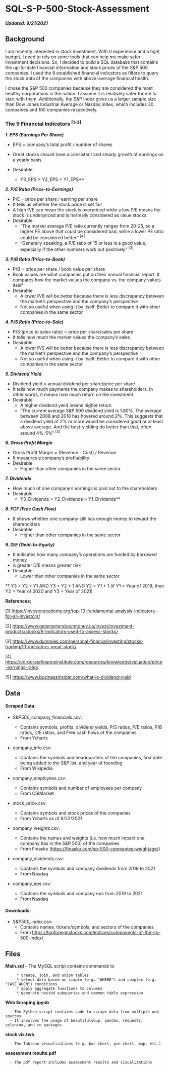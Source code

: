 # SQL-S-P-500-Stock-Assessment
##### Updated: 9/21/2021


## Background

I am recently interested in stock investment. With 0 experience and a tight budget, I need to rely on some tools that can help me make safer investment decisions. So, I decided to build a SQL database that contains the up-to-date financial information and stock prices of the S&P 500 companies. I used the 9 established financial indicators as filters to query the stock data of the companies with above-average financial health.    


I chose the S&P 500 companies because they are considered the most healthy corporations in the nation. I assume it is relatively safer for me to start with them. Additionally, the S&P index gives us a larger sample size than Dow Jones Industrial Average or Nasdaq index, which includes 30 companies and 100 companies respectively.



### The 9 Financial Indicators <sup>[1-3]<sup>

***1. EPS (Earnings Per Share)***

   - EPS = company’s total profit / number of shares 
   - Great stocks should have a consistent and steady growth of earnings on a yearly basis 
   
   - Desirable: 
      * Y3_EPS > Y2_EPS > Y1_EPS**

***2. P/E Ratio (Price-to-Earnings)***

   - P/E = price per share / earning per share 
   - It tells us whether the stock price is set fair
   - A high P/E can mean the stock is overpriced while a low P/E means the stock is underpriced and is normally considered as value stocks 
   - Desirable: 
      * “The market average P/E ratio currently ranges from 20-25, so a higher PE above that could be considered bad, while a lower PE ratio could be considered better” <sup>[4]<sup>   
      * “Generally speaking, a P/E ratio of 15 or less is a good value, especially if the other numbers work out positively” <sup>[3]<sup>

***3. P/B Ratio (Price-to-Book)***

   - P/B = price per share / book value per share 
   - Book values are what companies put on their annual financial report. It compares how the market values the company vs. the company values itself 
   - Desirable: 
      * A lower P/B will be better because there is less discrepancy between the market’s perspective and the company’s perspective 
      * Not so useful when using it by itself. Better to compare it with other companies in the same sector

***4. P/S Ratio (Price-to-Sale)***

   - P/S (price to sales ratio) = price per share/sales per share
   - It tells how much the market values the company’s sales
   - Desirable: 
      * A lower P/S will be better because there is less discrepancy between the market’s perspective and the company’s perspective 
      * Not so useful when using it by itself. Better to compare it with other companies in the same sector 

***5. Dividend Yield***

   - Dividend yield = annual dividend per share/price per share 
   - It tells how much payments the company makes to shareholders. In other words,  it means how much return on the investment 
   - Desirable:
      * A higher dividend yield means higher return
      * “The current average S&P 500 dividend yield is 1.80%. The average between 2008 and 2018 has hovered around 2%. This suggests that a dividend yield of 2% or more would be considered good or at least above average. And the best-yielding do better than that, often around 4%-5%” <sup>[5]<sup>
      
***6. Gross Profit Margin***
   - Gross Profit Margin = (Revenue - Cost) / Revenue
   - It measures a company’s profitability 
   - Desirable:
      * Higher than other companies in the same sector

***7. Dividends***

   - How much of one company’s earnings is paid out to the shareholders 
   - Desirable:
      * Y3_Dividends > Y2_Dividends > Y1_Dividends**

***8. FCF (Free Cash Flow)***

   - It shows whether one company still has enough money to reward the shareholders 
   - Desirable: 
      * Higher than other companies in the same sector 
      
***9. D/E (Debt-to-Equity)***

   - It indicates how many company’s operations are funded by borrowed money 
   - A greater D/E means greater risk 
   - Desirable: 
      * Lower than other companies in the same sector 

** Y3 > Y2 > Y1 AND Y3 = Y2 + 1 AND Y2 = Y1 + 1 \(if Y1 = Year of 2019, then Y2 = Year of 2020 and Y3 = Year of 2021\)  

**References:**

\[1\] https://investoracademy.org/top-10-fundamental-analysis-indicators-for-all-investors/

\[2\] https://www.getsmarteraboutmoney.ca/invest/investment-products/stocks/6-indicators-used-to-assess-stocks/

\[3\] https://www.dummies.com/personal-finance/investing/stocks-trading/10-indicators-great-stock/

\[4\] https://corporatefinanceinstitute.com/resources/knowledge/valuation/price-earnings-ratio/

\[5\] https://www.businessinsider.com/what-is-dividend-yield


## Data 

#### Scraped Data: 

- S&P500_company_financials.csv:
  * Contains symbols, profits, dividend yields, P/S ratios, P/E ratios, P/B ratios, D/E ratios, and Free cash flows of the companies
  * From Ycharts 

- company_info.csv: 
  * Contains the symbols and headquarters of the companies, first date being added to the S&P list, and year of founding 
  * From Wikipedia
  
- company_employees.csv:
  * Contains symbols and number of employees per company
  * From CSIMarket

- stock_price.csv:
  * Contains symbols and stock prices of the companies 
  * From Ycharts as of 9/22/2021

- company_weights.csv: 
  * Contains the names and weights (i.e. how much impact one company has in the S&P 500) of the companies 
  * From Finasko (https://finasko.com/sp-500-companies-weightage/)

- company_dividends.csv:
  * Contains the symbols and company dividends from 2019 to 2021   
  * From Nasdaq

- company_eps.csv:
  * Contains the symbols and company eps from 2019 to 2021   
  * From Nasdaq




  
#### Downloads:

- S&P500_index.csv: 
  * Contains names, tickers/symbols, and sectors of the companies 
  * From https://topforeignstocks.com/indices/components-of-the-sp-500-index/

## Files
   
   **Main.sql**
      - The MySQL script contains commands to 
   
         * create, join, and union tables
         * select data based on simple (e.g. "WHERE") and complex (e.g. "CASE WHEN") conditions 
         * apply aggregate functions to columns 
         * generate nested subqueries and common table expression
   
   **Web Scraping.ipynb**
   
      - The Python script contains code to scrape data from multiple web sources 
      - It involves the usage of beautifulsoup, pandas, requests, selenium, and re packages
   
   **stock vis.twb**
   
      - The Tableau visualizations (e.g. bar chart, pie chart, map, etc.) 
   
   **assessment results.pdf**
   
      - The pdf report includes assessment results and visualizations 
   

